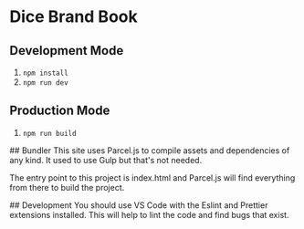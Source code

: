 # Dice Brand Book

## Development Mode
1. `npm install`
2. `npm run dev`

## Production Mode
1. `npm run build`

## Bundler
This site uses Parcel.js to compile assets and dependencies of any kind. It used to use Gulp but that's not needed.

The entry point to this project is index.html and Parcel.js will find everything from there to build the project.

## Development
You should use VS Code with the Eslint and Prettier extensions installed. This will help to lint the code and find bugs that exist.
